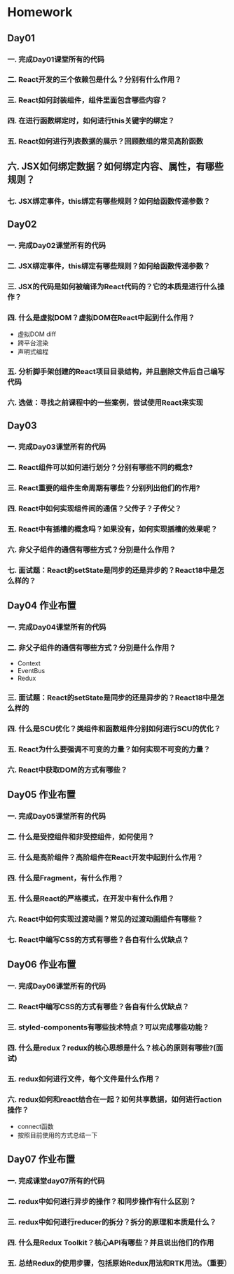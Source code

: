 # Homework

## Day01

### 一. 完成Day01课堂所有的代码

### 二. React开发的三个依赖包是什么？分别有什么作用？

### 三. React如何封装组件，组件里面包含哪些内容？

### 四. 在进行函数绑定时，如何进行this关键字的绑定？

### 五. React如何进行列表数据的展示？回顾数组的常见高阶函数

## 六. JSX如何绑定数据？如何绑定内容、属性，有哪些规则？

### 七. JSX绑定事件，this绑定有哪些规则？如何给函数传递参数？

## Day02

### 一. 完成Day02课堂所有的代码

### 二. JSX绑定事件，this绑定有哪些规则？如何给函数传递参数？

### 三. JSX的代码是如何被编译为React代码的？它的本质是进行什么操作？

### 四. 什么是虚拟DOM？虚拟DOM在React中起到什么作用？

* 虚拟DOM diff
* 跨平台渲染
* 声明式编程

### 五. 分析脚手架创建的React项目目录结构，并且删除文件后自己编写代码

### 六. 选做：寻找之前课程中的一些案例，尝试使用React来实现

## Day03

### 一. 完成Day03课堂所有的代码

### 二. React组件可以如何进行划分？分别有哪些不同的概念?

### 三. React重要的组件生命周期有哪些？分别列出他们的作用?

### 四. React中如何实现组件间的通信？父传子？子传父？

### 五. React中有插槽的概念吗？如果没有，如何实现插槽的效果呢？

### 六. 非父子组件的通信有哪些方式？分别是什么作用？

### 七. 面试题：React的setState是同步的还是异步的？React18中是怎么样的？

## Day04 作业布置

### 一. 完成Day04课堂所有的代码

### 二. 非父子组件的通信有哪些方式？分别是什么作用？

* Context
* EventBus
* Redux

### 三. 面试题：React的setState是同步的还是异步的？React18中是怎么样的

### 四. 什么是SCU优化？类组件和函数组件分别如何进行SCU的优化？

### 五. React为什么要强调不可变的力量？如何实现不可变的力量？

### 六. React中获取DOM的方式有哪些？

## Day05 作业布置

### 一. 完成Day05课堂所有的代码

### 二. 什么是受控组件和非受控组件，如何使用？

### 三. 什么是高阶组件？高阶组件在React开发中起到什么作用？

### 四. 什么是Fragment，有什么作用？

### 五. 什么是React的严格模式，在开发中有什么作用？

### 六. React中如何实现过渡动画？常见的过渡动画组件有哪些？

### 七. React中编写CSS的方式有哪些？各自有什么优缺点？

## Day06 作业布置

### 一. 完成Day06课堂所有的代码

### 二. React中编写CSS的方式有哪些？各自有什么优缺点？

### 三. styled-components有哪些技术特点？可以完成哪些功能？

### 四. 什么是redux？redux的核心思想是什么？核心的原则有哪些?(面试)

### 五. redux如何进行文件，每个文件是什么作用？

### 六. redux如何和react结合在一起？如何共享数据，如何进行action操作？

* connect函数
* 按照目前使用的方式总结一下

## Day07 作业布置

### 一. 完成课堂day07所有的代码

### 二. redux中如何进行异步的操作？和同步操作有什么区别？

### 三. redux中如何进行reducer的拆分？拆分的原理和本质是什么？

### 四. 什么是Redux Toolkit？核心API有哪些？并且说出他们的作用

### 五. 总结Redux的使用步骤，包括原始Redux用法和RTK用法。（重要）
